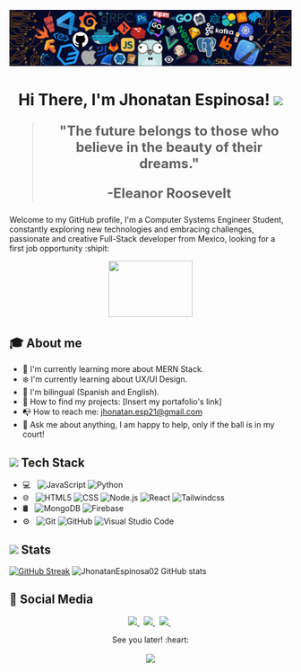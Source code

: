 <p align="center"><img src="https://raw.githubusercontent.com/KevinPatel04/KevinPatel04/master/header.png"></p>
<h1 align="center">Hi There, I'm Jhonatan Espinosa! <img height="40" src="https://emoji.gg/assets/emoji/7333-parrotdance.gif"></h1>

<blockquote style="font-size: 24px;">
  <p align="center">
    <strong>"The future belongs to those who believe in the beauty of their dreams."</strong>
  </p>
  <p align="center">
    <strong align="center">-Eleanor Roosevelt</strong>
  </p>
</blockquote>

Welcome to my GitHub profile, I'm a Computer Systems Engineer Student, constantly exploring new technologies and embracing challenges, passionate and creative Full-Stack developer from Mexico, looking for a first job opportunity :shipit:

<p align="center"><img width="150" height="100" src="https://media.giphy.com/media/l4Jz3a8jO92crUlWM/giphy.gif"></p>

## :mortar_board: About me 
- :ant: I'm currently learning more about MERN Stack.
- :snowflake: I'm currently learning about UX/UI Design.
- :fallen_leaf: I'm bilingual (Spanish and English).
- :bell: How to find my projects: [Insert my portafolio's link]
- :mailbox_with_no_mail: How to reach me: jhonatan.esp21@gmail.com
- 💬 Ask me about anything, I am happy to help, only if the ball is in my court!

## <img src="https://media2.giphy.com/media/QssGEmpkyEOhBCb7e1/giphy.gif?cid=ecf05e47a0n3gi1bfqntqmob8g9aid1oyj2wr3ds3mg700bl&rid=giphy.gif" width ="25"><b> Tech Stack</b>
- 💻 &nbsp;
  ![JavaScript](https://img.shields.io/badge/-JavaScript-333333?style=flat&logo=javascript)
  ![Python](https://img.shields.io/badge/-Python-333333?style=flat&logo=python)
- 🌐 &nbsp;
  ![HTML5](https://img.shields.io/badge/-HTML5-333333?style=flat&logo=HTML5)
  ![CSS](https://img.shields.io/badge/-CSS-333333?style=flat&logo=CSS3&logoColor=1572B6)
  ![Node.js](https://img.shields.io/badge/-Node.js-333333?style=flat&logo=node.js)
  ![React](https://img.shields.io/badge/-React-333333?style=flat&logo=react)
  ![Tailwindcss](https://img.shields.io/badge/tailwindcss-0F172A?&logo=tailwindcss)
- 🛢 &nbsp;
  ![MongoDB](https://img.shields.io/badge/-MongoDB-333333?style=flat&logo=mongodb)
  ![Firebase](https://img.shields.io/badge/-Firebase-333333?style=flat&logo=firebase)
- ⚙️ &nbsp;
  ![Git](https://img.shields.io/badge/-Git-333333?style=flat&logo=git)
  ![GitHub](https://img.shields.io/badge/-GitHub-333333?style=flat&logo=github)
  ![Visual Studio Code](https://img.shields.io/badge/-VScode-333333?style=flat&logo=visual-studio-code&logoColor=007ACC)

## <img src="https://media.giphy.com/media/iY8CRBdQXODJSCERIr/giphy.gif" width="35"> Stats  
[![GitHub Streak](https://streak-stats.demolab.com?user=JhonatanEspinosa02&theme=midnight-purple&hide_border=true&date_format=M%20j%5B%2C%20Y%5D)](https://git.io/streak-stats)
![JhonatanEspinosa02 GitHub stats](https://github-readme-stats.vercel.app/api?username=JhonatanEspinosa02&theme=midnight-purple_icons=true)


## :bust_in_silhouette: Social Media 
<p align="center">
  <a href="">
   <img src="https://img.icons8.com/color/48/000000/linkedin.png" width="3.5%"/>
    </a><span>&nbsp;</span>
  <a href="">
    <img src="https://img.icons8.com/fluent/48/000000/instagram-new.png" width="3.5%"/>
  </a><span>&nbsp;</span>
  <a href="">
    <img src="https://img.icons8.com/fluent/48/000000/gmail.png" width="3.5%"/>
  </a><span>&nbsp;</span>
</p>


<p align="center">
  See you later! :heart:
  <br />
  <br />
  <img src="https://media.giphy.com/media/jpVnC65DmYeyRL4LHS/giphy.gif" width="20%">
</p>

<!--
**JhonatanEspinosa02/JhonatanEspinosa02** is a ✨ _special_ ✨ repository because its `README.md` (this file) appears on your GitHub profile.

Here are some ideas to get you started:

- 🔭 I’m currently working on ...
- 🌱 I’m currently learning ...
- 👯 I’m looking to collaborate on ...
- 🤔 I’m looking for help with ...
- 💬 Ask me about ...
- 📫 How to reach me: ...
- 😄 Pronouns: ...
- ⚡ Fun fact: ...
-->
